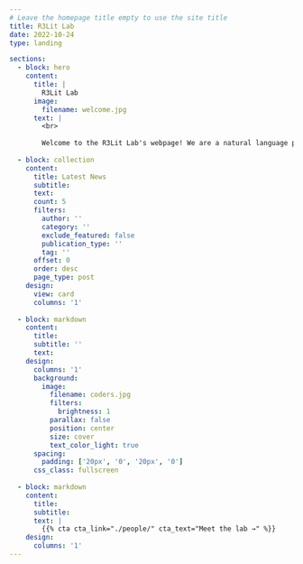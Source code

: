 ```yaml
---
# Leave the homepage title empty to use the site title
title: R3Lit Lab
date: 2022-10-24
type: landing

sections:
  - block: hero
    content:
      title: |
        R3Lit Lab
      image:
        filename: welcome.jpg
      text: |
        <br>
        
        Welcome to the R3Lit Lab's webpage! We are a natural language processing research group, led by [Professor Mona Diab](https://en.wikipedia.org/wiki/Mona_Diab), based at Carnegie Mellon University's Language Technologies Institute.
  
  - block: collection
    content:
      title: Latest News
      subtitle:
      text:
      count: 5
      filters:
        author: ''
        category: ''
        exclude_featured: false
        publication_type: ''
        tag: ''
      offset: 0
      order: desc
      page_type: post
    design:
      view: card
      columns: '1'
  
  - block: markdown
    content:
      title:
      subtitle: ''
      text:
    design:
      columns: '1'
      background:
        image: 
          filename: coders.jpg
          filters:
            brightness: 1
          parallax: false
          position: center
          size: cover
          text_color_light: true
      spacing:
        padding: ['20px', '0', '20px', '0']
      css_class: fullscreen
  
  - block: markdown
    content:
      title:
      subtitle:
      text: |
        {{% cta cta_link="./people/" cta_text="Meet the lab →" %}}
    design:
      columns: '1'
---
```


